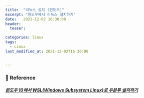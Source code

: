 ```yaml
---
title:  "리눅스 설치 (윈도우)"
excerpt: "윈도우에서 리눅스 설치하기"
date:   2021-12-02 16:30:00 
header:
  teaser:

categories: linux
tags:
  - Linux
last_modified_at: 2021-12-02T16:30:00


---
```




### 📔 Reference

##### [윈도우 10에서 WSL(Windows Subsystem Linux)로 우분투 설치하기](https://m.blog.naver.com/elepartsblog/222205998011)

